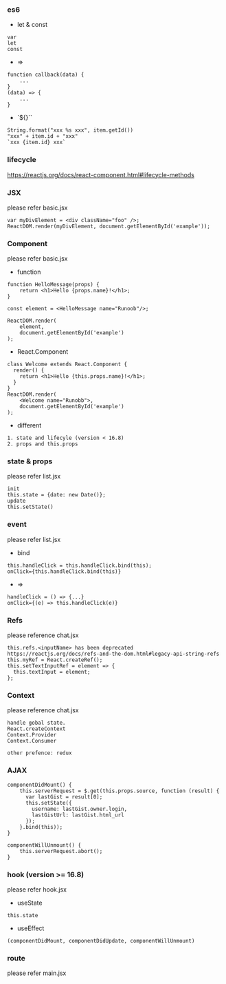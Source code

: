### es6
- let & const
```
var
let
const
```  
- =>
```
function callback(data) {
    ...
}
(data) => {
    ...
}
```
- `${}``
```
String.format("xxx %s xxx", item.getId())
"xxx" + item.id + "xxx"
`xxx {item.id} xxx`
```
### lifecycle
https://reactjs.org/docs/react-component.html#lifecycle-methods

### JSX
please refer basic.jsx
```
var myDivElement = <div className="foo" />;
ReactDOM.render(myDivElement, document.getElementById('example'));
```

### Component
please refer basic.jsx
- function
```
function HelloMessage(props) {
    return <h1>Hello {props.name}!</h1>;
}
 
const element = <HelloMessage name="Runoob"/>;
 
ReactDOM.render(
    element,
    document.getElementById('example')
);
```
- React.Component
```
class Welcome extends React.Component {
  render() {
    return <h1>Hello {this.props.name}!</h1>;
  }
}
ReactDOM.render(
    <Welcome name="Runobb">,
    document.getElementById('example')
);
```
- different
```
1. state and lifecyle (version < 16.8)
2. props and this.props
```
### state & props
please refer list.jsx
```
init
this.state = {date: new Date()};
update
this.setState()
```

### event
please refer list.jsx
- bind
```
this.handleClick = this.handleClick.bind(this);
onClick={this.handleClick.bind(this)}
```
- =>
```
handleClick = () => {...}
onClick={(e) => this.handleClick(e)}
```

### Refs
please reference chat.jsx
```
this.refs.<inputName> has been deprecated
https://reactjs.org/docs/refs-and-the-dom.html#legacy-api-string-refs
this.myRef = React.createRef();
this.setTextInputRef = element => {
  this.textInput = element;
};
```

### Context
please reference chat.jsx
```
handle gobal state.
React.createContext
Context.Provider
Context.Consumer

other prefence: redux
```

### AJAX
```
componentDidMount() {
    this.serverRequest = $.get(this.props.source, function (result) {
      var lastGist = result[0];
      this.setState({
        username: lastGist.owner.login,
        lastGistUrl: lastGist.html_url
      });
    }.bind(this));
}

componentWillUnmount() {
    this.serverRequest.abort();
}
```
### hook (version >= 16.8)
please refer hook.jsx
- useState
```
this.state
```
- useEffect
```
(componentDidMount, componentDidUpdate, componentWillUnmount)
```


### route
please refer main.jsx
